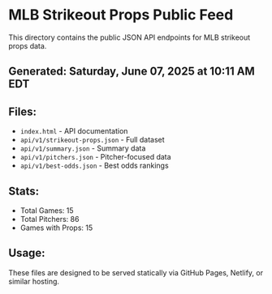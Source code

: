 # MLB Strikeout Props Public Feed

This directory contains the public JSON API endpoints for MLB strikeout props data.

## Generated: Saturday, June 07, 2025 at 10:11 AM EDT

## Files:
- `index.html` - API documentation
- `api/v1/strikeout-props.json` - Full dataset
- `api/v1/summary.json` - Summary data
- `api/v1/pitchers.json` - Pitcher-focused data  
- `api/v1/best-odds.json` - Best odds rankings

## Stats:
- Total Games: 15
- Total Pitchers: 86
- Games with Props: 15

## Usage:
These files are designed to be served statically via GitHub Pages, Netlify, or similar hosting.
